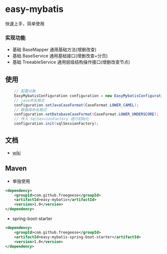 # easy-mybatis

快速上手，简单使用

### 实现功能

 * 基础 BaseMapper<T> 通用基础方法(增删改查)
 * 基础 BaseService<T> 通用基础接口(增删改查+分页)
 * 基础 TreeableService<T> 通用层级结构操作接口(增删改查节点)

## 使用
```java
    // 配置对象
    EasyMybatisConfiguration configuration = new EasyMybatisConfiguration();
    // java命名格式
    configuration.setJavaCaseFormat(CaseFormat.LOWER_CAMEL);
    // 数据库命名格式
    configuration.setDatabaseCaseFormat(CaseFormat.LOWER_UNDERSCORE);
    // 传入 SqlSessionFactory 进行初始化
    configuration.init(sqlSessionFactory);
```

## 文档

- [wiki](https://github.com/freegeese/easy-mybatis/wiki)

## Maven

* 单独使用
```xml
<dependency>
    <groupId>com.github.freegeese</groupId>
    <artifactId>easy-mybatis</artifactId>
    <version>1.0</version>
</dependency>
```

* spring-boot-starter
```xml
<dependency>
    <groupId>com.github.freegeese</groupId>
    <artifactId>easy-mybatis-spring-boot-starter</artifactId>
    <version>1.0</version>
</dependency>
```
